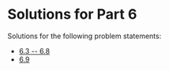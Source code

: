# Solutions for Part 6

Solutions for the following problem statements:

- [6.3 -- 6.8](https://fullstackopen.com/en/part6/flux_architecture_and_redux#exercises-6-3-6-8)
- [6.9](https://fullstackopen.com/en/part6/many_reducers#exercise-6-9)
